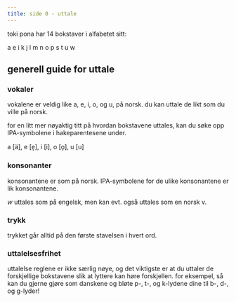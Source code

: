 ```yaml
---
title: side 0 - uttale 
---
```

toki pona har 14 bokstaver i alfabetet sitt: 

a e i k j l m n o p s t u w

## generell guide for uttale 
### vokaler
vokalene er veldig like a, e, i, o, og u, på norsk. du kan uttale de likt som du ville på norsk.

for en litt mer nøyaktig titt på hvordan bokstavene uttales, kan du søke opp IPA-symbolene i hakeparentesene under.

a \[ä\], e \[e̞\], i \[i\], o \[o̞\], u \[u\]

### konsonanter
konsonantene er som på norsk. IPA-symbolene for de ulike konsonantene er lik konsonantene.

*w* uttales som på engelsk, men kan evt. også uttales som en norsk v. 

### trykk
trykket går alltid på den første stavelsen i hvert ord.

### uttalelsesfrihet

uttalelse reglene er ikke særlig nøye, og det viktigste er at du uttaler de forskjellige bokstavene slik at lyttere kan høre forskjellen. for eksempel, så kan du gjerne gjøre som danskene og bløte p-, t-, og k-lydene dine til b-, d-, og g-lyder!


